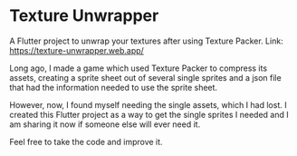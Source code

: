 # Texture Unwrapper

A Flutter project to unwrap your textures after using Texture Packer.
Link: https://texture-unwrapper.web.app/

Long ago, I made a game which used Texture Packer to compress its assets, creating a sprite sheet out of several single sprites and a json file that had the information needed to use the sprite sheet.

However, now, I found myself needing the single assets, which I had lost. I created this Flutter project as a way to get the single sprites I needed and I am sharing it now if someone else will ever need it.

Feel free to take the code and improve it.
